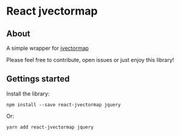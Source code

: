 # React jvectormap

## About

A simple wrapper for [jvectormap](http://jvectormap.com/)

Please feel free to contribute, open issues or just enjoy this library!

## Gettings started

Install the library:

    npm install --save react-jvectormap jquery

Or:

    yarn add react-jvectormap jquery
